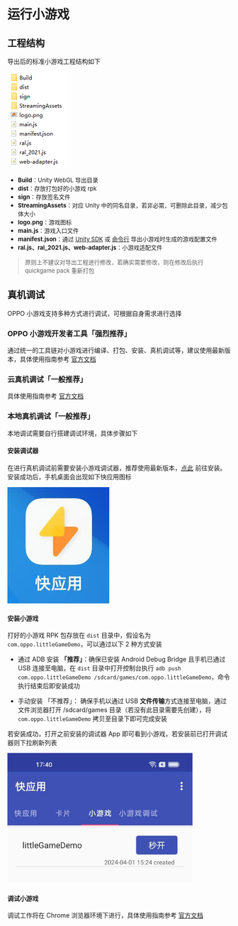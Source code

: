 # 运行小游戏

## 工程结构

导出后的标准小游戏工程结构如下

![工程结构](image/QuickGameStructure.png)

- <font size=2>**Build**：Unity WebGL 导出目录</font>
- <font size=2>**dist**：存放打包好的小游戏 rpk</font>
- <font size=2>**sign**：存放签名文件</font>
- <font size=2>**StreamingAssets**：对应 Unity 中的同名目录，若非必需，可删除此目录，减少包体大小</font>
- <font size=2>**logo.png**：游戏图标</font>
- <font size=2>**main.js**：游戏入口文件</font>
- <font size=2>**manifest.json**：通过 [Unity SDK](TransformBySDK.md) 或 [命令行](TransformByCLI.md) 导出小游戏时生成的游戏配置文件</font>
- <font size=2>**ral.js、ral_2021.js、web-adapter.js**：小游戏适配文件</font>

> <font size=2>原则上不建议对导出工程进行修改，若确实需要修改，则在修改后执行 quickgame pack 重新打包</font>

## 真机调试

OPPO 小游戏支持多种方式进行调试，可根据自身需求进行选择

### OPPO 小游戏开发者工具「强烈推荐」

通过统一的工具链对小游戏进行编译、打包、安装、真机调试等，建议使用最新版本，具体使用指南参考 [官方文档](https://ie-activity-cn.heytapimage.com/static/minigame/CN/docs/index.html#/develop/games/ide)

### 云真机调试「一般推荐」

具体使用指南参考 [官方文档](https://ie-activity-cn.heytapimage.com/static/minigame/CN/docs/index.html#/develop/feature/cloudmachine)

### 本地真机调试「一般推荐」

本地调试需要自行搭建调试环境，具体步骤如下

#### 安装调试器

在进行真机调试前需要安装小游戏调试器，推荐使用最新版本，[点此](https://ie-activity-cn.heytapimage.com/static/minigame/CN/docs/index.html#/develop/games/use) 前往安装。安装成功后，手机桌面会出现如下快应用图标

![快应用图标](image/QuickAppIcon.jpg)

#### 安装小游戏

打好的小游戏 RPK 包存放在 `dist` 目录中，假设名为 `com.oppo.littleGameDemo`，可以通过以下 2 种方式安装

- 通过 ADB 安装 **「推荐」**：确保已安装 Android Debug Bridge 且手机已通过 USB 连接至电脑，在 `dist` 目录中打开控制台执行 `adb push com.oppo.littleGameDemo /sdcard/games/com.oppo.littleGameDemo`，命令执行结束后即安装成功

- 手动安装 「不推荐」： 确保手机以通过 USB **文件传输**方式连接至电脑，通过文件浏览器打开 /sdcard/games 目录（若没有此目录需要先创建），将 `com.oppo.littleGameDemo` 拷贝至目录下即可完成安装

若安装成功，打开之前安装的调试器 App 即可看到小游戏，若安装前已打开调试器则下拉刷新列表

![小游戏列表](image/QuickGameList.png)

#### 调试小游戏

调试工作将在 Chrome 浏览器环境下进行，具体使用指南参考 [官方文档](https://ie-activity-cn.heytapimage.com/static/minigame/CN/docs/index.html#/develop/games/debug)